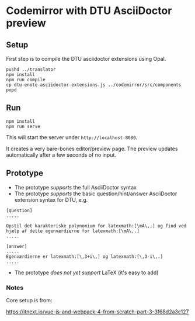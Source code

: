 # Codemirror with DTU AsciiDoctor preview

## Setup

First step is to compile the DTU asciidoctor extensions using Opal.

```
pushd ../translator
npm install
npm run compile
cp dtu-enote-asciidoctor-extensions.js ../codemirror/src/components
popd
```

## Run

```
npm install
npm run serve
```

This will start the server under `http://localhost:8080`. 

It creates a very bare-bones editor/preview page.  The preview updates automatically after a few seconds of no input.

## Prototype

* The prototype *supports* the full AsciiDoctor syntax
* The prototype *supports* the basic question/hint/answer AsciiDoctor extension syntax for DTU, e.g.
```asciidoc
[question]
.....

Opstil det karakteriske polynomium for latexmath:[\mA\,,] og find ved
hjælp af dette egenværdierne for latexmath:[\mA\,.]
.....

[answer]
.....
Egenværdierne er latexmath:[\,3+i\,] og latexmath:[\,3-i\,.]
.....
```  
* The prototype *does not yet support* LaTeX (it's easy to add)

### Notes

Core setup is from:

https://itnext.io/vue-js-and-webpack-4-from-scratch-part-3-3f68d2a3c127
